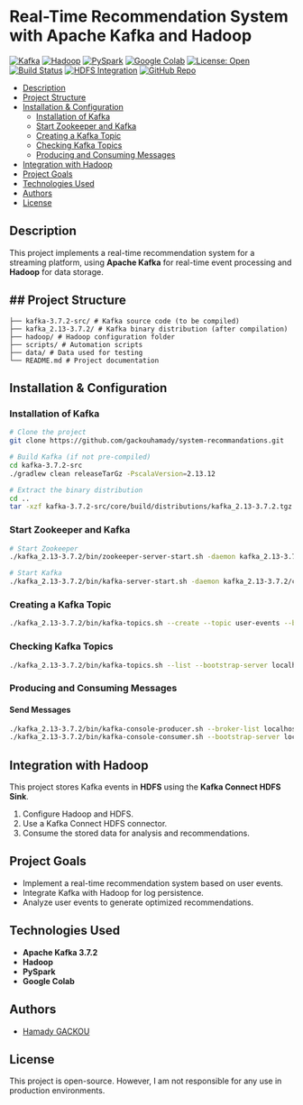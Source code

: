 # Real-Time Recommendation System with Apache Kafka and Hadoop

[![Kafka](https://img.shields.io/badge/Apache%20Kafka-3.7.2-blue.svg)](https://kafka.apache.org/)
[![Hadoop](https://img.shields.io/badge/Hadoop-3.x-yellow.svg)](https://hadoop.apache.org/)
[![PySpark](https://img.shields.io/badge/PySpark-compatible-orange.svg)](https://spark.apache.org/docs/latest/api/python/)
[![Google Colab](https://img.shields.io/badge/Google%20Colab-supported-success.svg)](https://colab.research.google.com/)
[![License: Open](https://img.shields.io/badge/license-Open-lightgrey.svg)](#license)
[![Build Status](https://img.shields.io/badge/build-passing-brightgreen.svg)](#)
[![HDFS Integration](https://img.shields.io/badge/HDFS-integrated-blueviolet.svg)](https://hadoop.apache.org/docs/stable/hadoop-project-dist/hadoop-hdfs/)
[![GitHub Repo](https://img.shields.io/badge/source-GitHub-black.svg)](https://github.com/gackouhamady/system-recommandations)

- [Description](#description)
- [Project Structure](#project-structure)
- [Installation & Configuration](#installation--configuration)
  - [Installation of Kafka](#installation-of-kafka)
  - [Start Zookeeper and Kafka](#start-zookeeper-and-kafka)
  - [Creating a Kafka Topic](#creating-a-kafka-topic)
  - [Checking Kafka Topics](#checking-kafka-topics)
  - [Producing and Consuming Messages](#producing-and-consuming-messages)
- [Integration with Hadoop](#integration-with-hadoop)
- [Project Goals](#project-goals)
- [Technologies Used](#technologies-used)
- [Authors](#authors)
- [License](#license)


## Description
This project implements a real-time recommendation system for a streaming platform, using **Apache Kafka** for real-time event processing and **Hadoop** for data storage.


## ## Project Structure
```
├── kafka-3.7.2-src/ # Kafka source code (to be compiled)
├── kafka_2.13-3.7.2/ # Kafka binary distribution (after compilation)
├── hadoop/ # Hadoop configuration folder
├── scripts/ # Automation scripts
├── data/ # Data used for testing
└── README.md # Project documentation
```

## Installation & Configuration

### Installation of Kafka
```sh
# Clone the project
git clone https://github.com/gackouhamady/system-recommandations.git

# Build Kafka (if not pre-compiled)
cd kafka-3.7.2-src
./gradlew clean releaseTarGz -PscalaVersion=2.13.12

# Extract the binary distribution
cd ..
tar -xzf kafka-3.7.2-src/core/build/distributions/kafka_2.13-3.7.2.tgz

```

### Start Zookeeper and Kafka
```sh
# Start Zookeeper
./kafka_2.13-3.7.2/bin/zookeeper-server-start.sh -daemon kafka_2.13-3.7.2/config/zookeeper.properties

# Start Kafka
./kafka_2.13-3.7.2/bin/kafka-server-start.sh -daemon kafka_2.13-3.7.2/config/server.properties
```

### Creating a Kafka Topic
```sh
./kafka_2.13-3.7.2/bin/kafka-topics.sh --create --topic user-events --bootstrap-server localhost:9092 --partitions 1 --replication-factor 1

```
### Checking Kafka Topics
```sh
./kafka_2.13-3.7.2/bin/kafka-topics.sh --list --bootstrap-server localhost:9092
```
### Producing and Consuming Messages

#### Send Messages
```sh
./kafka_2.13-3.7.2/bin/kafka-console-producer.sh --broker-list localhost:9092 --topic user-events
./kafka_2.13-3.7.2/bin/kafka-console-consumer.sh --bootstrap-server localhost:9092 --topic user-events --from-beginning
```
## Integration with Hadoop
This project stores Kafka events in **HDFS** using the **Kafka Connect HDFS Sink**.

1. Configure Hadoop and HDFS.
2. Use a Kafka Connect HDFS connector.
3. Consume the stored data for analysis and recommendations.

## Project Goals
- Implement a real-time recommendation system based on user events.
- Integrate Kafka with Hadoop for log persistence.
- Analyze user events to generate optimized recommendations.

##  Technologies Used
- **Apache Kafka 3.7.2**  
- **Hadoop**  
- **PySpark**  
- **Google Colab**

## Authors
- [Hamady GACKOU](https://github.com/gackouhamady)

## License
This project is open-source. However, I am not responsible for any use in production environments.
